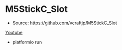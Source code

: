 # M5StickC_Slot

- Source: https://github.com/vcraftjp/M5StickC_Slot

[Youtube](https://www.youtube.com/watch?v=72K9PzyDPpI)

- platformio run

